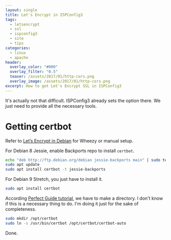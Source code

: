 ```yaml
---
layout: single
title: Let's Encrypt in ISPConfig3
tags:
  - letsencrypt
  - ssl
  - ispconfig3
  - site
  - tips
categories:
  - linux
  - apache
header:
  overlay_color: "#000"
  overlay_filter: "0.5"
  teaser: /assets/2017/01/http-cors.png
  overlay_image: /assets/2017/01/http-cors.png
excerpt: How to get Let's Encrypt SSL in ISPConfig3
---
```

It's actually not that difficult. ISPConfig3 already sets the option there. We just need to provide all the necessary tools.

# Getting certbot

Refer to [Let’s Encrypt in Debian](//jpmrblood.github.io/linux/nginx/letsencrypt-certbot/) for Wheezy or manual setup.

For Debian 8 Jessie, enable Backports repo to install `certbot`.

```bash
echo "deb http://ftp.debian.org/debian jessie-backports main" | sudo tee /etc/apt/sources.list.d/debian-backports.list
sudo apt update
sudo apt install certbot -t jessie-backports
```

For Debian 9 Stretch, you just have to install it.

```bash
sudo apt install certbot
```

According [Perfect Guide tutorial](https://www.howtoforge.com/tutorial/perfect-server-debian-8-4-jessie-apache-bind-dovecot-ispconfig-3-1/2/#-install-lets-encrypt), we have to make a directory. I don't know if this is a necessary thing to do. I'm doing it just for the sake of completeness.

```bash
sudo mkdir /opt/certbot
sudo ln -s /usr/bin/certbot /opt/certbot/certbot-auto
```

Done.
